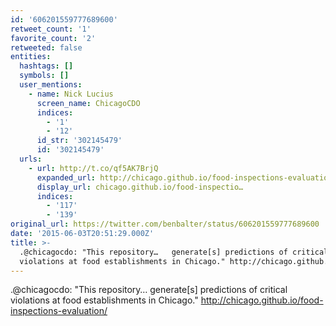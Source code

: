 ```yaml
---
id: '606201559777689600'
retweet_count: '1'
favorite_count: '2'
retweeted: false
entities:
  hashtags: []
  symbols: []
  user_mentions:
    - name: Nick Lucius
      screen_name: ChicagoCDO
      indices:
        - '1'
        - '12'
      id_str: '302145479'
      id: '302145479'
  urls:
    - url: http://t.co/qf5AK7BrjQ
      expanded_url: http://chicago.github.io/food-inspections-evaluation/
      display_url: chicago.github.io/food-inspectio…
      indices:
        - '117'
        - '139'
original_url: https://twitter.com/benbalter/status/606201559777689600
date: '2015-06-03T20:51:29.000Z'
title: >-
  .@chicagocdo: "This repository…   generate[s] predictions of critical
  violations at food establishments in Chicago." http://chicago.github.io…
---
```


.@chicagocdo: "This repository…   generate[s] predictions of critical violations at food establishments in Chicago." http://chicago.github.io/food-inspections-evaluation/
